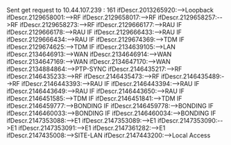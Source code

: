 Sent get request to 10.44.107.239 : 161
ifDescr.2013265920:-->Loopback
ifDescr.2129658001:-->RF
ifDescr.2129658017:-->RF
ifDescr.2129658257:-->RF
ifDescr.2129658273:-->RF
ifDescr.2129666177:-->RAU IF
ifDescr.2129666178:-->RAU IF
ifDescr.2129666433:-->RAU IF
ifDescr.2129666434:-->RAU IF
ifDescr.2129674369:-->TDM IF
ifDescr.2129674625:-->TDM IF
ifDescr.2134639105:-->LAN
ifDescr.2134646913:-->WAN
ifDescr.2134646914:-->WAN
ifDescr.2134647169:-->WAN
ifDescr.2134647170:-->WAN
ifDescr.2134884864:-->PTP-SYNC
ifDescr.2146435217:-->RF
ifDescr.2146435233:-->RF
ifDescr.2146435473:-->RF
ifDescr.2146435489:-->RF
ifDescr.2146443393:-->RAU IF
ifDescr.2146443394:-->RAU IF
ifDescr.2146443649:-->RAU IF
ifDescr.2146443650:-->RAU IF
ifDescr.2146451585:-->TDM IF
ifDescr.2146451841:-->TDM IF
ifDescr.2146459777:-->BONDING IF
ifDescr.2146459778:-->BONDING IF
ifDescr.2146460033:-->BONDING IF
ifDescr.2146460034:-->BONDING IF
ifDescr.2147353088:-->E1
ifDescr.2147353089:-->E1
ifDescr.2147353090:-->E1
ifDescr.2147353091:-->E1
ifDescr.2147361282:-->E1
ifDescr.2147435008:-->SITE-LAN
ifDescr.2147443200:-->Local Access